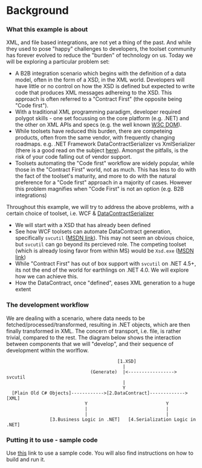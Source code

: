 # Background

### What this example is about
XML, and file based integrations, are not yet a thing of the past. And while they used to pose "happy" challenges to developers, the toolset community has forever evolved to reduce the "burden" of technology on us. Today we will be exploring a particular problem set:
- A B2B integration scenario which begins with the definition of a data model, often in the form of a XSD, in the XML world. Developers will have little or no control on how the XSD is defined but expected to write code that produces XML messages adhereing to the XSD. This approach is often referred to a "Contract First" (the opposite being "Code first").
- With a traditional XML programming paradigm, developer required polygot skills - one set focussing on the core platform (e.g. .NET) and the other on XML APIs and specs (e.g. the well known [W3C DOM](https://www.w3.org/DOM/)).
- While toolsets have reduced this burden, there are competeing products, often from the same vendor, with frequently changing roadmaps. e.g. .NET Framework DataContractSerializer vs XmlSerializer (there is a good read on the subject [here](http://www.cnblogs.com/asingna/archive/2011/11/06/2237904.html)). Amongst the pitfalls, is the risk of your code falling out of vendor support.
- Toolsets automating the "Code first" workflow are widely popular, while those in the "Contract First" world, not as much. This has less to do with the fact of the toolset's maturity, and more to do with the natural preference for a "Code first" approach in a majority of cases. However this problem magnifies when "Code First" is not an option (e.g. B2B integrations)

Throughout this example, we will try to address the above problems, with a certain choice of toolset, i.e. WCF & [DataContractSerializer](https://msdn.microsoft.com/en-us/library/ms731073(v=vs.110).aspx)
- We will start with a XSD that has already been defined
- See how WCF toolsets can automate DataContract generation, specifically `svcutil` ([MSDN link](https://msdn.microsoft.com/en-us/library/aa347733(v=vs.110).aspx)). This may not seem an obvious choice, but `svcutil` can go beyond its percieved role. The competing toolset (which is already losing favor from within MS) would be `Xsd.exe` ([MSDN link](https://msdn.microsoft.com/en-us/library/x6c1kb0s(v=vs.110).aspx))
- While "Contract First" has out of box support with `svcutil` on .NET 4.5+, its not the end of the world for earthlings on .NET 4.0. We will explore how we can achieve this.
- How the DataContract, once "defined", eases XML generation to a huge extent

### The development workflow
We are dealing with a scenario, where data needs to be fetched/processed/transformed, resulting in .NET objects, which are then finally transformed in XML. The concern of transport, i.e. file, is rather trivial, compared to the rest. The diagram below shows the interaction between components that we will "develop", and their sequence of development within the worlflow.
```
                                         [1.XSD]  
                                           |
                               (Generate)  |<-----------------> svcutil
                                           |
                                           Y
  [Plain Old C# Objects]------------>[2.DataContract]------------->[XML]
                             Y                             Y
                             |                             |
                             |                             |
                [3.Business Logic in .NET]   [4.Serialization Logic in .NET]
```

### Putting it to use - sample code

Use [this](blogs/ContractFirstDotnet.md) link to use a sample code. You will also find instructions on how to build and run it.
